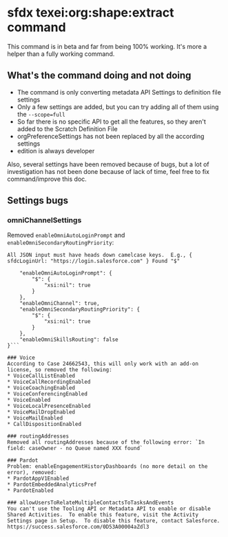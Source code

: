 # sfdx texei:org:shape:extract command

This command is in beta and far from being 100% working. It's more a helper than a fully working command.

## What's the command doing and not doing
* The command is only converting metadata API Settings to definition file settings
* Only a few settings are added, but you can try adding all of them using the `--scope=full`
* So far there is no specific API to get all the features, so they aren't added to the Scratch Definition File
* orgPreferenceSettings has not been replaced by all the according settings
* edition is always developer

Also, several settings have been removed because of bugs, but a lot of investigation has not been done because of lack of time, feel free to fix command/improve this doc.

## Settings bugs
### omniChannelSettings
Removed `enableOmniAutoLoginPrompt` and `enableOmniSecondaryRoutingPriority`:

`All JSON input must have heads down camelcase keys.  E.g., { sfdcLoginUrl: "https://login.salesforce.com" } Found "$"`

```"omniChannelSettings": {
    "enableOmniAutoLoginPrompt": {
        "$": {
            "xsi:nil": true
        }
    },
    "enableOmniChannel": true,
    "enableOmniSecondaryRoutingPriority": {
        "$": {
            "xsi:nil": true
        }
    },
    "enableOmniSkillsRouting": false
}```

### Voice
According to Case 24662543, this will only work with an add-on license, so removed the following:
* VoiceCallListEnabled
* VoiceCallRecordingEnabled
* VoiceCoachingEnabled
* VoiceConferencingEnabled
* VoiceEnabled
* VoiceLocalPresenceEnabled
* VoiceMailDropEnabled
* VoiceMailEnabled
* CallDispositionEnabled

### routingAddresses
Removed all routingAddresses because of the following error: `In field: caseOwner - no Queue named XXX found`

### Pardot
Problem: enableEngagementHistoryDashboards (no more detail on the error), removed:
* PardotAppV1Enabled
* PardotEmbeddedAnalyticsPref
* PardotEnabled

### allowUsersToRelateMultipleContactsToTasksAndEvents 
You can't use the Tooling API or Metadata API to enable or disable Shared Activities.  To enable this feature, visit the Activity Settings page in Setup.  To disable this feature, contact Salesforce.
https://success.salesforce.com/0D53A00004aZdl3
